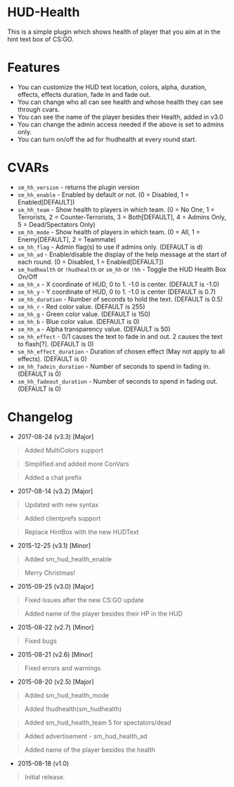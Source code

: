 # HUD-Health
This is a simple plugin which shows health of player that you aim at in the hint text box of CS:GO.

# Features
- You can customize the HUD text location, colors, alpha, duration, effects, effects duration, fade in and fade out.
- You can change who all can see health and whose health they can see through cvars.
- You can see the name of the player besides their Health, added in v3.0
- You can change the admin access needed if the above is set to admins only.
- You can turn on/off the ad for !hudhealth at every round start.

# CVARs
- ```sm_hh_version``` - returns the plugin version
- ```sm_hh_enable``` - Enabled by default or not. (0 = Disabled, 1 = Enabled[DEFAULT])
- ```sm_hh_team``` - Show health to players in which team. (0 = No One, 1 = Terrorists, 2 = Counter-Terrorists, 3 = Both[DEFAULT], 4 = Admins Only, 5 = Dead/Spectators Only)
- ```sm_hh_mode``` - Show health of players in which team. (0 = All, 1 = Enemy[DEFAULT], 2 = Teammate)
- ```sm_hh_flag``` - Admin flag(s) to use if admins only. (DEFAULT is d)
- ```sm_hh_ad``` - Enable/disable the display of the help message at the start of each round. (0 = Disabled, 1 = Enabled[DEFAULT])
- ```sm_hudhealth``` or ```!hudhealth``` or ```sm_hh``` or ```!hh``` - Toggle the HUD Health Box On/Off
- ```sm_hh_x``` - X coordinate of HUD, 0 to 1. -1.0 is center. (DEFAULT is -1.0)
- ```sm_hh_y``` - Y coordinate of HUD, 0 to 1. -1.0 is center (DEFAULT is 0.7)
- ```sm_hh_duration``` - Number of seconds to hold the text. (DEFAULT is 0.5)
- ```sm_hh_r``` - Red color value. (DEFAULT is 255)
- ```sm_hh_g``` - Green color value. (DEFAULT is 150)
- ```sm_hh_b``` - Blue color value. (DEFAULT is 0)
- ```sm_hh_a``` - Alpha transparency value. (DEFAULT is 50)
- ```sm_hh_effect``` - 0/1 causes the text to fade in and out. 2 causes the text to flash[?]. (DEFAULT is 0)
- ```sm_hh_effect_duration``` - Duration of chosen effect (May not apply to all effects). (DEFAULT is 0)
- ```sm_hh_fadein_duration``` - Number of seconds to spend in fading in. (DEFAULT is 0)
- ```sm_hh_fadeout_duration``` - Number of seconds to spend in fading out. (DEFAULT is 0)

# Changelog
- 2017-08-24 (v3.3) [Major]
 > Added MultiColors support
 
 > Simplified and added more ConVars
 
 >Added a chat prefix

- 2017-08-14 (v3.2) [Major]
 > Updated with new syntax
 
 > Added clientprefs support
 
 > Replace HintBox with the new HUDText
 
- 2015-12-25 (v3.1) [Minor]
 > Added sm_hud_health_enable
 
 > Merry Christmas!

- 2015-09-25 (v3.0) [Major]
 > Fixed issues after the new CS:GO update
 
 > Added name of the player besides their HP in the HUD

- 2015-08-22 (v2.7) [Minor]
 > Fixed bugs

- 2015-08-21 (v2.6) [Minor]
 > Fixed errors and warnings

- 2015-08-20 (v2.5) [Major]
 > Added sm_hud_health_mode 
 
 > Added !hudhealth(sm_hudhealth)
 
 > Added sm_hud_health_team 5 for spectators/dead
 
 > Added advertisement - sm_hud_health_ad
 
 > Added name of the player besides the health
 

- 2015-08-18 (v1.0)
 > Initial release.
